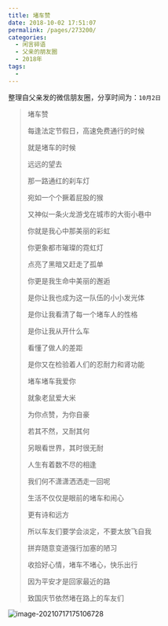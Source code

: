 ```yaml
---
title: 堵车赞
date: 2018-10-02 17:51:07
permalink: /pages/273200/
categories:
  - 闲言碎语
  - 父亲的朋友圈
  - 2018年
tags:
  - 
---
```

整理自父亲发的微信朋友圈，分享时间为：`10月2日`

> 堵车赞
>
> 
>
> 每逢法定节假日，高速免费通行的时候
>
> 就是堵车的时候
>
> 远远的望去
>
> 那一路通红的刹车灯
>
> 宛如一个个撅着屁股的猴
>
> 又神似一条火龙游戈在城市的大街小巷中
>
> 你就是我心中那美丽的彩虹
>
> 你更象都市璀璨的霓虹灯
>
> 点亮了黑暗又赶走了孤单
>
> 你更是我生命中美丽的邂逅
>
> 是你让我也成为这一队伍的小小发光体
>
> 是你让我看清了每一个堵车人的性格
>
> 是你让我从开什么车
>
> 看懂了做人的差距
>
> 是你又在检验着人们的忍耐力和肾功能
>
> 堵车堵车我爱你
>
> 就象老鼠爱大米
>
> 为你点赞，为你自豪
>
> 若其不然，又耐其何
>
> 另眼看世界，其时很无耐
>
> 人生有着数不尽的相逢
>
> 我们何不潇潇洒洒走一回呢
>
> 
>
> 
>
> 生活不仅仅是眼前的堵车和闹心
>
> 更有诗和远方
>
> 所以车友们要学会淡定，不要太放飞自我
>
> 拼弃随意变道强行加塞的陋习
>
> 收拾好心情，堵车不堵心，快乐出行
>
> 因为平安才是回家最近的路
>
> 
>
> 致国庆节依然堵在路上的车友们

![image-20210717175106728](https://tva3.sinaimg.cn/large/008k1Yt0ly1gskcgw9h9tj30fe0ye7e7.jpg)